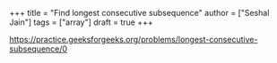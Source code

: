 +++
title = "Find longest consecutive subsequence"
author = ["Seshal Jain"]
tags = ["array"]
draft = true
+++

<https://practice.geeksforgeeks.org/problems/longest-consecutive-subsequence/0>
